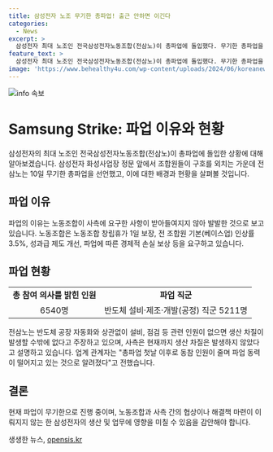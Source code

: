 ```yaml
---
title: 삼성전자 노조 무기한 총파업! 출근 안하면 이긴다
categories:
  - News
excerpt: >
  삼성전자 최대 노조인 전국삼성전자노동조합(전삼노)이 총파업에 돌입했다. 무기한 총파업을 선언하며 사측에 다양한 요구를 제기했고, 파업 참여 의사를 밝힌 인원은 6540명으로, 반도체 제조 및 개발 직군이 대다수를 차지했다. 노조는 생산 차질을 목적으로 하며, 사측은 현재까지 생산 차질은 없다고 밝혔으나, 동참 인원 감소로 파업 동력이 떨어지고 있는 것으로 전해졌다.
feature_text: >
  삼성전자 최대 노조인 전국삼성전자노동조합(전삼노)이 총파업에 돌입했다. 무기한 총파업을 선언하며 사측에 다양한 요구를 제기했고, 파업 참여 의사를 밝힌 인원은 6540명으로, 반도체 제조 및 개발 직군이 대다수를 차지했다. 노조는 생산 차질을 목적으로 하며, 사측은 현재까지 생산 차질은 없다고 밝혔으나, 동참 인원 감소로 파업 동력이 떨어지고 있는 것으로 전해졌다.
image: 'https://www.behealthy4u.com/wp-content/uploads/2024/06/koreanews.jpg'
---
```


<p><img src="https://www.behealthy4u.com/wp-content/uploads/2024/06/koreanews.jpg" alt="info 속보" /></p>

<h1>Samsung Strike: 파업 이유와 현황</h1>

<p data-ke-size="size16">삼성전자의 최대 노조인 전국삼성전자노동조합(전삼노)이 총파업에 돌입한 상황에 대해 알아보겠습니다. 삼성전자 화성사업장 정문 앞에서 조합원들이 구호를 외치는 가운데 전삼노는 10일 무기한 총파업을 선언했고, 이에 대한 배경과 현황을 살펴볼 것입니다.</p>

<h2 data-ke-size="size26">파업 이유</h2>

<p data-ke-size="size16">파업의 이유는 노동조합이 사측에 요구한 사항이 받아들여지지 않아 발발한 것으로 보고 있습니다. 노동조합은 노동조합 창립휴가 1일 보장, 전 조합원 기본(베이스업) 인상률 3.5%, 성과급 제도 개선, 파업에 따른 경제적 손실 보상 등을 요구하고 있습니다.</p>

<h2 data-ke-size="size26">파업 현황</h2>

<table>
    <tr>
        <td style="text-align: center; height: 17px;"><b>총 참여 의사를 밝힌 인원</b></td>
        <td style="text-align: center; height: 17px;"><b>파업 직군</b></td>
    </tr>
    <tr>
        <td style="text-align: center; height: 17px;">6540명</td>
        <td style="text-align: center; height: 17px;">반도체 설비·제조·개발(공정) 직군 5211명</td>
    </tr>
</table>

<p data-ke-size="size16">전삼노는 반도체 공장 자동화와 상관없이 설비, 점검 등 관련 인원이 없으면 생산 차질이 발생할 수밖에 없다고 주장하고 있으며, 사측은 현재까지 생산 차질은 발생하지 않았다고 설명하고 있습니다. 업계 관계자는 "총파업 첫날 이후로 동참 인원이 줄며 파업 동력이 떨어지고 있는 것으로 알려졌다"고 전했습니다.</p>

<h2 data-ke-size="size26">결론</h2>

<p data-ke-size="size16">현재 파업이 무기한으로 진행 중이며, 노동조합과 사측 간의 협상이나 해결책 마련이 이뤄지지 않는 한 삼성전자의 생산 및 업무에 영향을 미칠 수 있음을 감안해야 합니다.</p>
생생한 뉴스, <a href="https://opensis.kr" rel="dofollow">opensis.kr</a>


